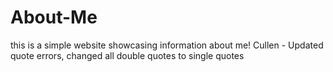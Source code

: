 # About-Me
this is a simple website showcasing information about me!
Cullen - Updated quote errors, changed all double quotes to single quotes
